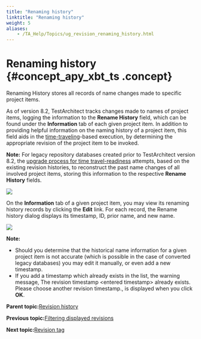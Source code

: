 ```yaml
--- 
title: "Renaming history"
linktitle: "Renaming history"
weight: 5
aliases: 
    - /TA_Help/Topics/ug_revision_renaming_history.html
---
```

# Renaming history {#concept_apy_xbt_ts .concept}

Renaming History stores all records of name changes made to specific project items.

As of version 8.2, TestArchitect tracks changes made to names of project items, logging the information to the **Rename History** field, which can be found under the **Information** tab of each given project item. In addition to providing helpful information on the naming history of a project item, this field aids in the [time-traveling](ug_time_traveling.html)-based execution, by determining the appropriate revision of the project item to be invoked.

**Note:** For legacy repository databases created prior to TestArchitect version 8.2, the [upgrade process for time travel-readiness](../../TA_Administration/Topics/adm_database_upgrade_time_traveling.html) attempts, based on the existing revision histories, to reconstruct the past name changes of all involved project items, storing this information to the respective **Rename History** fields.

![](../../TA_Administration/Images/renaming_history.png)

On the **Information** tab of a given project item, you may view its renaming history records by clicking the **Edit** link. For each record, the Rename history dialog displays its timestamp, ID, prior name, and new name.

![](../../TA_Administration/Images/renaming_history_dlg.png)

**Note:**

-   Should you determine that the historical name information for a given project item is not accurate \(which is possible in the case of converted legacy databases\) you may edit it manually, or even add a new timestamp.
-   If you add a timestamp which already exists in the list, the warning message, The revision timestamp <entered timestamp\> already exists. Please choose another revision timestamp., is displayed when you click **OK**.

**Parent topic:**[Revision history](../../TA_Help/Topics/Project_items_history.html)

**Previous topic:**[Filtering displayed revisions](../../TA_Help/Topics/ug_revision_history_filtering.html)

**Next topic:**[Revision tag](../../TA_Help/Topics/ug_revision_tag.html)

